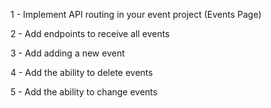1 - Implement API routing in your event project (Events Page)

2 - Add endpoints to receive all events

3 - Add adding a new event

4 - Add the ability to delete events

5 - Add the ability to change events
